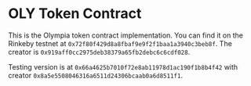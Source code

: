 # OLY Token Contract

This is the Olympia token contract implementation. You can find it on the Rinkeby testnet at `0x72f80f429d8a8fbaf9e9f2f1baa1a3940c3beb8f`. The creator is `0x919aff0cc2975deb38379a65fb2debc6c6cdf028`.

Testing version is at `0x66a4625b7010f72e8ab11978d1ac190f1b8b4f42` with creator `0x8a5e5508046316a6511d24306bcaab0a6d8511f1`.
